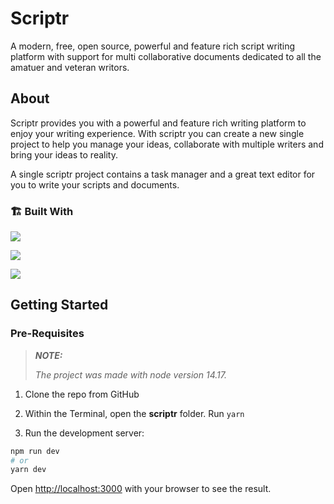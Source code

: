 # Scriptr

A modern, free, open source, powerful and feature rich script writing platform with support for multi collaborative documents dedicated to all the amatuer and veteran writors.

## About

Scriptr provides you with a powerful and feature rich writing platform to enjoy your writing experience. With scriptr you can create a new single project to help you manage your ideas, collaborate with multiple writers and bring your ideas to reality.

A single scriptr project contains a task manager and a great text editor for you to write your scripts and documents.

### 🏗️ Built With

<div>

[<img src="https://img.shields.io/badge/-Next-FFFFFF?style=for-the-badge&labelColor=black&logo=nextdotjs&logoColor=white">](https://nextjs.org/)


[<img src="https://img.shields.io/badge/-SCSS-cc6699?style=for-the-badge&labelColor=black&logo=sass&logoColor=cc6699">](https://sass-lang.com/)


[<img src="https://img.shields.io/badge/-Typescript-007acc?style=for-the-badge&labelColor=black&logo=typescript&logoColor=007acc">](https://www.typescriptlang.org/)

</div>

## Getting Started

### Pre-Requisites
> **_NOTE:_**
>
>_The project was made with node version 14.17._


1. Clone the repo from GitHub

2. Within the Terminal, open the **scriptr** folder. Run `yarn`

3. Run the development server:

```bash
npm run dev
# or
yarn dev
```

Open [http://localhost:3000](http://localhost:3000) with your browser to see the result.

